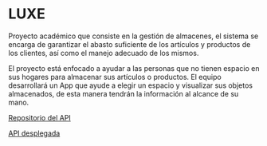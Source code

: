 # LUXE

Proyecto académico que consiste en la gestión de almacenes, el sistema se encarga de garantizar el abasto suficiente de los artículos y productos de los clientes, así como el manejo adecuado de los mismos.

El proyecto está enfocado a ayudar a las personas que no tienen espacio en sus hogares para almacenar sus artículos o productos. El equipo desarrollará un App que ayude a elegir un espacio y visualizar sus objetos almacenados, de esta manera tendrán la información al alcance de su mano.

[Repositorio del API](https://github.com/g-susvs/LUXE-API-REST)

[API desplegada](https://luxe-api-rest-production.up.railway.app)


